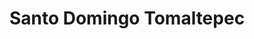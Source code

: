---
title: Santo Domingo Tomaltepec
url: /santo-domingo-tomaltepec/
latitude: 17.061
longitude: -96.622
---